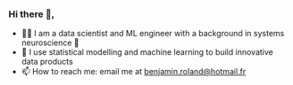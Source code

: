### Hi there 👋,


- :man_technologist: I am a data scientist and ML engineer with a background in systems neuroscience :brain:
- :art: I use statistical modelling and machine learning to build innovative data products
- 📫 How to reach me: email me at benjamin.roland@hotmail.fr

<!--
**Parici75/parici75** is a ✨ _special_ ✨ repository because its `README.md` (this file) appears on your GitHub profile.

Here are some ideas to get you started:

- 🔭 I’m currently working on ...
- 🌱 I’m currently learning ...
- 👯 I’m looking to collaborate on ...
- 🤔 I’m looking for help with ...
- 💬 Ask me about ...
- 📫 How to reach me: ...
- 😄 Pronouns: ...
- ⚡ Fun fact: ...
-->
